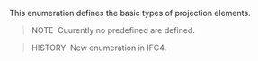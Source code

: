 This enumeration defines the basic types of projection elements.

> NOTE&nbsp; Cuurently no predefined are defined.

> HISTORY&nbsp; New enumeration in IFC4.
